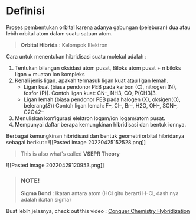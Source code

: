 # Definisi
Proses pembentukan orbital karena adanya gabungan (peleburan) dua atau lebih orbital atom dalam suatu satuan atom.

> **Orbital Hibrida** : Kelompok Elektron 

Cara untuk menentukan hibridisasi suatu molekul adalah :
1. Tentukan bilangan oksidasi atom pusat, Biloks atom pusat + n biloks ligan = muatan ion kompleks
2.  Kenali jenis ligan. apakah termasuk ligan kuat atau ligan lemah.  
    -   Ligan kuat (biasa pendonor PEB pada karbon (C), nitrogen (N), fosfor (P)). Contoh ligan kuat: CN–, NH3, CO, P(CH3)3.
    -   Ligan lemah (biasa pendonor PEB pada halogen (X), oksigen(O), belerang(_S_)) Contoh ligan lemah: F–, Cl–, Br–, H2O, OH–, SCN–, C2O42–
3.  Menuliskan konfigurasi elektron logam/ion logam/atom pusat.
4.  Mempunyai daftar berapa kemungkinan hibridisasi dan bentuk ionnya.

Berbagai kemungkinan hibridisasi dan bentuk geometri orbital hibridanya sebagai berikut :
![[Pasted image 20220425152528.png]]

> This is also what's called **VSEPR Theory**

![[Pasted image 20220429120953.png]]
> ### NOTE!
> **Sigma Bond** : Ikatan antara atom (HCl gitu berarti H-Cl, dash nya adalah ikatan sigma)

Buat lebih jelasnya, check out this video :
[Conquer Chemistry Hybridization](https://www.youtube.com/watch?v=H_HDQeVXPtY)


